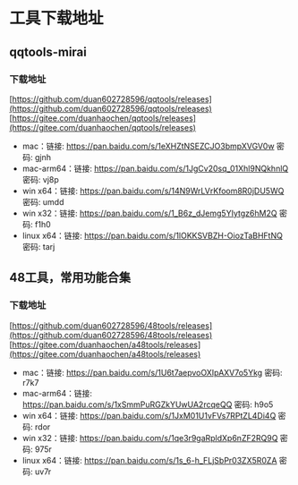 # 工具下载地址

## qqtools-mirai

### 下载地址
[https://github.com/duan602728596/qqtools/releases](https://github.com/duan602728596/qqtools/releases)   
[https://gitee.com/duanhaochen/qqtools/releases](https://gitee.com/duanhaochen/qqtools/releases)
* mac：链接: https://pan.baidu.com/s/1eXHZtNSEZCJO3bmpXVGV0w  密码: gjnh
* mac-arm64：链接: https://pan.baidu.com/s/1JgCv20sq_01Xhl9NQkhnlQ  密码: vj8p
* win x64：链接: https://pan.baidu.com/s/14N9WrLVrKfoom8R0jDU5WQ  密码: umdd
* win x32：链接: https://pan.baidu.com/s/1_B6z_dJemg5YIytgz6hM2Q  密码: f1h0
* linux x64：链接: https://pan.baidu.com/s/1lOKKSVBZH-OiozTaBHFtNQ  密码: tarj

## 48工具，常用功能合集

### 下载地址
[https://github.com/duan602728596/48tools/releases](https://github.com/duan602728596/48tools/releases)   
[https://gitee.com/duanhaochen/a48tools/releases](https://gitee.com/duanhaochen/a48tools/releases)
* mac：链接: https://pan.baidu.com/s/1U6t7aepvoOXIpAXV7o5Ykg  密码: r7k7
* mac-arm64：链接: https://pan.baidu.com/s/1xSmmPuRGZkYUwUA2rcqeQQ  密码: h9o5
* win x64：链接: https://pan.baidu.com/s/1JxM01U1vFVs7RPtZL4Di4Q  密码: rdor
* win x32：链接: https://pan.baidu.com/s/1qe3r9gaRpldXp6nZF2RQ9Q  密码: 975r
* linux x64：链接: https://pan.baidu.com/s/1s_6-h_FLjSbPr03ZX5R0ZA  密码: uv7r

